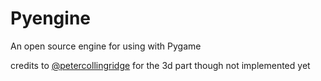 # Pyengine
An open source engine for using with Pygame

credits to [@petercollingridge](https://github.com/petercollingridge/Pygame3D)  for the 3d part though not implemented yet
